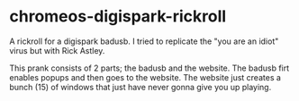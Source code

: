 # chromeos-digispark-rickroll
A rickroll for a digispark badusb. I tried to replicate the "you are an idiot" virus but with Rick Astley.

This prank consists of 2 parts; the badusb and the website.
The badusb firt enables popups and then goes to the website.
The website just creates a bunch (15) of windows that just have never gonna give you up playing.
